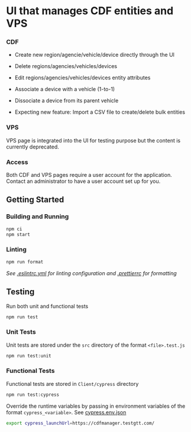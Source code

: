 # UI that manages CDF entities and VPS

### CDF

- Create new region/agencie/vehicle/device directly through the UI
- Delete regions/agencies/vehicles/devices
- Edit regions/agencies/vehicles/devices entity attributes
- Associate a device with a vehicle (1-to-1)
- Dissociate a device from its parent vehicle

- Expecting new feature: Import a CSV file to create/delete bulk entities

### VPS

VPS page is integrated into the UI for testing purpose but the content is currently deprecated.

### Access

Both CDF and VPS pages require a user account for the application. Contact an administrator to have a user account set up for you.

## Getting Started

### Building and Running

```sh
npm ci
npm start
```

### Linting

```sh
npm run format
```

_See [.eslintrc.yml](.eslintrc.yml) for linting configuration and [.prettierrc](.prettierrc) for formatting_

## Testing

Run both unit and functional tests

```bash
npm run test
```

### Unit Tests

Unit tests are stored under the `src` directory of the format `<file>.test.js`

```bash
npm run test:unit
```

### Functional Tests

Functional tests are stored in `Client/cypress` directory

```bash
npm run test:cypress
```

Override the runtime variables by passing in environment variables of the format `cypress_<variable>`. See [cypress.env.json](./cypress.env.json)

```bash
export cypress_launchUrl=https://cdfmanager.testgtt.com/
```
